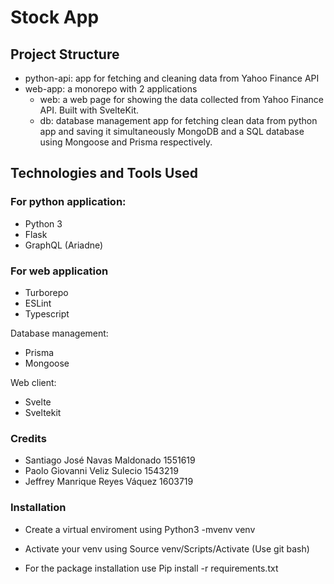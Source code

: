 # Stock App

## Project Structure
* python-api: app for fetching and cleaning data from Yahoo Finance API
* web-app: a monorepo with 2 applications
    * web: a web page for showing the data collected from Yahoo Finance API. Built with SvelteKit.
    * db: database management app for fetching clean data from python app and saving it simultaneously MongoDB and a SQL database using Mongoose and Prisma respectively.

## Technologies and Tools Used

### For python application: 
* Python 3
* Flask
* GraphQL (Ariadne)

### For web application
* Turborepo
* ESLint
* Typescript

Database management:
* Prisma
* Mongoose

Web client:
* Svelte
* Sveltekit

### Credits

* Santiago José Navas Maldonado 1551619
* Paolo Giovanni Veliz Sulecio 1543219
* Jeffrey Manrique Reyes Váquez 1603719

### Installation
* Create a virtual enviroment using 
Python3 -mvenv venv

* Activate your venv using
Source venv/Scripts/Activate
(Use git bash)

* For the package installation use
Pip install -r requirements.txt
  

